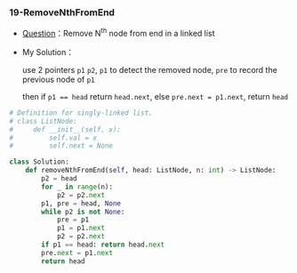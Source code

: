 

### 19-RemoveNthFromEnd

+ [Question]()：Remove N<sup>th</sup> node from end in a linked list

+ My Solution：

  use 2 pointers `p1`  `p2`,   `p1` to detect the removed node, `pre` to record the previous node of `p1`

  then if `p1 == head` return `head.next`, else `pre.next = p1.next`, return `head`

```python
# Definition for singly-linked list.
# class ListNode:
#     def __init__(self, x):
#         self.val = x
#         self.next = None

class Solution:
    def removeNthFromEnd(self, head: ListNode, n: int) -> ListNode:
        p2 = head
        for _ in range(n):
            p2 = p2.next
        p1, pre = head, None
        while p2 is not None:
            pre = p1
            p1 = p1.next
            p2 = p2.next
        if p1 == head: return head.next
        pre.next = p1.next
        return head
```

